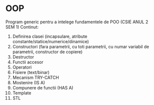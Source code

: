 # OOP
Program generic pentru a intelege fundamentele de POO (CSIE ANUL 2 SEM 1)
Continut:
1. Definirea clasei (incapsulare, atribute constante/statice/numerice/dinamice)
2. Constructori (fara parametrii, cu toti parametrii, cu numar variabil de parametrii, constructor de copiere)
3. Destructor
4. Functii accesor
5. Operatori
6. Fisiere (text/binar)
7. Mecanism TRY-CATCH
8. Mostenire (IS A)
9. Compunere de functii (HAS A)
10. Template 
11. STL
